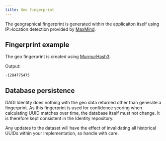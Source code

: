 ```yaml
---
title: Geo fingerprint
---
```


The geographical fingerprint is generated within the applicaiton itself using IP>location detection provided by [MaxMind](https://www.maxmind.com).

## Fingerprint example

The geo fingerprint is created using [MurmurHash3](https://en.wikipedia.org/wiki/MurmurHash).

Output:

	-1284775475

## Database persistence

DADI Identity does nothing with the geo data returned other than generate a fingerprint. As this fingerprint is used for confidence scoring when calculating UUID matches over time, the database itself must not change. It is therefore kept consistent in the Identity repository.

Any updates to the dataset will have the effect of invalidating all historical UUIDs within your implementation, so handle with care.
